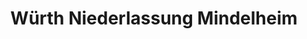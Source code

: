 ---
title: "Würth Niederlassung Mindelheim"
url: /mindelheim/wuerth-niederlassung-mindelheim/
shop: Baumarkt
---